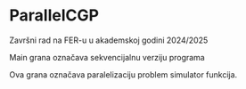 # ParallelCGP
Završni rad na FER-u u akademskoj godini 2024/2025

Main grana označava sekvencijalnu verziju programa

Ova grana označava paralelizaciju problem simulator funkcija.
